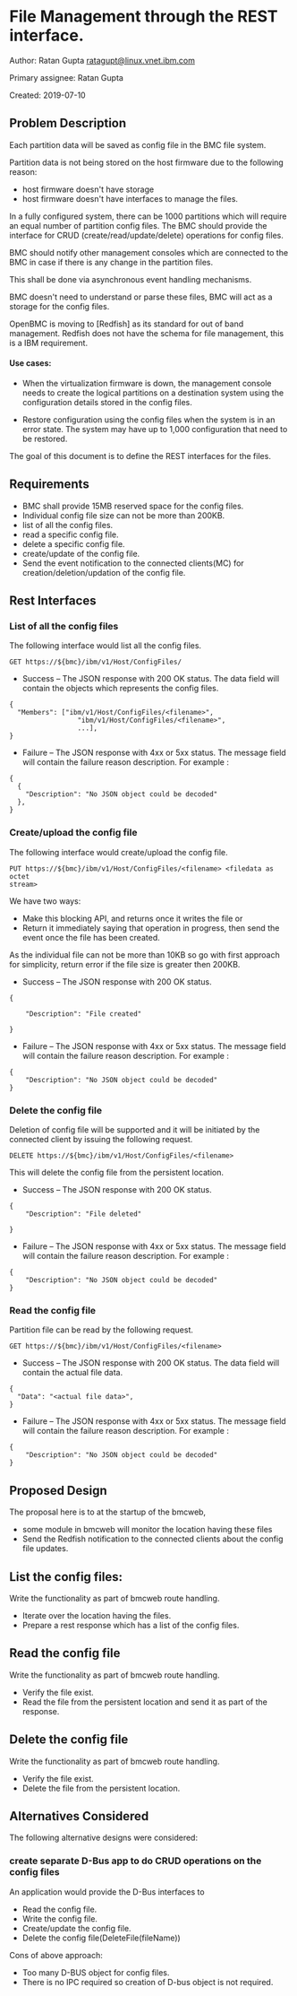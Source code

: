 # File Management through the REST interface.
Author: Ratan Gupta <ratagupt@linux.vnet.ibm.com>

Primary assignee: Ratan Gupta

Created: 2019-07-10

## Problem Description

Each partition data will be saved as config file in the BMC file system.

Partition data is not being stored on the host firmware due to
the following reason:
- host firmware doesn't have storage
- host firmware doesn't have interfaces to manage the files.

In a fully configured system, there can be 1000 partitions which will require
an equal number of partition config files. The BMC should provide the interface
for CRUD (create/read/update/delete) operations for config files.

BMC should notify other management consoles which are connected to the BMC
in case if there is any change in the partition files.

This shall be done via asynchronous event handling mechanisms.

BMC doesn't need to understand or parse these files, BMC will act as a storage
for the config files.

OpenBMC is moving to [Redfish] as its standard for out of band management.
Redfish does not have the schema for file management, this is a IBM requirement.

#### Use cases:

- When the virtualization firmware is down, the management console needs to
  create the logical partitions on a destination system using the
  configuration details stored in the config files.

- Restore configuration using the config files when the system is in an error
  state. The system may have up to 1,000 configuration that need to be restored.

The goal of this document is to define the REST interfaces for the files.


## Requirements
- BMC shall provide 15MB reserved space for the config files.
- Individual config file size can not be more than 200KB.
- list of all the config files.
- read a specific config file.
- delete a specific config file.
- create/update of the config file.
- Send the event notification to the connected clients(MC) for
  creation/deletion/updation of the config file.

## Rest Interfaces

### List of all the config files
The following interface would list all the config files.
```
GET https://${bmc}/ibm/v1/Host/ConfigFiles/
```
- Success – The JSON response with 200 OK status. The data field will
  contain the objects which represents the config files.
```
{
  "Members": ["ibm/v1/Host/ConfigFiles/<filename>",
                 "ibm/v1/Host/ConfigFiles/<filename>",
                 ...],
}
```
- Failure – The JSON response with 4xx or 5xx status. The message field
  will contain the failure reason description. For example :
```
{
  {
    "Description": "No JSON object could be decoded"
  },
}
```
### Create/upload the config file
The following interface would create/upload the config file.
```
PUT https://${bmc}/ibm/v1/Host/ConfigFiles/<filename> <filedata as octet
stream>
```
We have two ways:

- Make this blocking API, and returns once it writes the file
                  or
- Return it immediately saying that operation in progress, then
  send the event once the file has been created.


As the individual file can not be more than 10KB so go with first
approach for simplicity, return error if the file size is greater
then 200KB.

- Success – The JSON response with 200 OK status.
```
{

    "Description": "File created"

}
```
- Failure – The JSON response with 4xx or 5xx status. The message field will
  contain the failure reason description. For example :
```
{
    "Description": "No JSON object could be decoded"
}
```
### Delete the config file
Deletion of config file will be supported and it will be initiated
by the connected client by issuing the following request.
```
DELETE https://${bmc}/ibm/v1/Host/ConfigFiles/<filename>
```
This will delete the config file from the persistent location.

- Success – The JSON response with 200 OK status.
```
{
    "Description": "File deleted"

}
```
- Failure – The JSON response with 4xx or 5xx status. The message field will
  contain the failure reason description. For example :
```
{
    "Description": "No JSON object could be decoded"
}
```
### Read the config file
Partition file can be read by the following request.
```
GET https://${bmc}/ibm/v1/Host/ConfigFiles/<filename>
```
- Success – The JSON response with 200 OK status. The data field will contain
  the actual file data.
```
{
  "Data": "<actual file data>",
}
```
- Failure – The JSON response with 4xx or 5xx status. The message field will
  contain the failure reason description. For example :
```
{
    "Description": "No JSON object could be decoded"
}
```
## Proposed Design

The proposal here is to at the startup of the bmcweb,
- some module in bmcweb will monitor the location having these files
- Send the Redfish notification to the connected clients
  about the config file updates.

## List the config files:
Write the functionality as part of bmcweb route handling.
- Iterate over the location having the files.
- Prepare a rest response which has a list of the config files.

## Read the config file
Write the functionality as part of bmcweb route handling.
- Verify the file exist.
- Read the file from the persistent location and send
  it as part of the response.

## Delete the config file
Write the functionality as part of bmcweb route handling.
- Verify the file exist.
- Delete the file from the persistent location.

## Alternatives Considered
The following alternative designs were considered:

### create separate D-Bus app to do CRUD operations on the config files

An application would provide the D-Bus interfaces to
- Read the config file.
- Write the config file.
- Create/update the config file.
- Delete the config file(DeleteFile(fileName))

Cons of above approach:
- Too many D-BUS object for config files.
- There is no IPC required so creation of D-bus object is not required.
